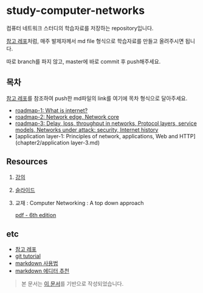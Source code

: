 # study-computer-networks

컴퓨터 네트워크 스터디의 학습자료를 저장하는 repository입니다.

[참고 레포](https://github.com/Yooii-Studios/Clean-Code)처럼, 매주 발제자께서 md file 형식으로 학습자료를 만들고 올려주시면 됩니다.

따로 branch를 파지 않고, master에 바로 commit 후 push해주세요. 

## 목차

[참고 레포](https://github.com/Yooii-Studios/Clean-Code)를 참조하여 push한 md파일의 link를 여기에 목차 형식으로 달아주세요.

- [roadmap-1: What is internet?](chapter1/roadmap-1.md)
- [roadmap-2: Network edge, Network core](chapter1/roadmap-2.md)
- [roadmap-3: Delay, loss, throughput in networks, Protocol layers, service models, Networks under attack: security, Internet history](chapter1/roadmap-3.md)
- [application layer-1: Principles of network, applications, Web and HTTP](chapter2/application layer-3.md)

## Resources

1. [강의](http://www.kocw.net/home/cview.do?mty=p&kemId=1046412)

2. [슬라이드](http://www-net.cs.umass.edu/kurose-ross-ppt-6e/)

3. 교재 : Computer Networking : A top down approach

   [pdf - 6th edition](<https://eclass.teicrete.gr/modules/document/file.php/TP326/%CE%98%CE%B5%CF%89%CF%81%CE%AF%CE%B1%20(Lectures)/Computer_Networking_A_Top-Down_Approach.pdf>)

## etc

- [참고 레포](https://github.com/Yooii-Studios/Clean-Code)
- [git tutorial](https://backlog.com/git-tutorial/kr/intro/intro1_1.html)
- [markdown 사용법](https://gist.github.com/ihoneymon/652be052a0727ad59601)
- [markdown 에디터 추천](https://futurecreator.github.io/2018/07/20/what-are-the-best-markdown-editor/)

> 본 문서는 [이 문서](https://github.com/Yeonduru/study-cs-network)를 기반으로 작성되었습니다.
